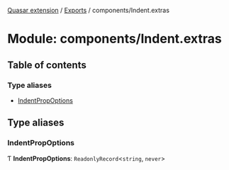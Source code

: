 [Quasar extension](../index.md) / [Exports](../modules.md) / components/Indent.extras

# Module: components/Indent.extras

## Table of contents

### Type aliases

- [IndentPropOptions](components_Indent_extras.md#indentpropoptions)

## Type aliases

### IndentPropOptions

Ƭ **IndentPropOptions**: `ReadonlyRecord`<`string`, `never`\>

